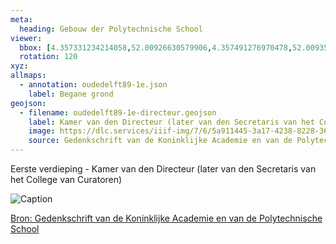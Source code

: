 ```yaml
---
meta:
  heading: Gebouw der Polytechnische School
viewer:
  bbox: [4.357331234214058,52.00926630579906,4.357491276970478,52.00935831772131]
  rotation: 120
xyz:
allmaps:
  - annotation: oudedelft89-1e.json
    label: Begane grond
geojson:
  - filename: oudedelft89-1e-directeur.geojson
    label: Kamer van den Directeur (later van den Secretaris van het College van Curatoren)
    image: https://dlc.services/iiif-img/7/6/5a911445-3a17-4238-8228-36d49b1f0ece/1548,361,906,1292/,350/90/default.jpg
    source: Gedenkschrift van de Koninklijke Academie en van de Polytechnische School
---
```

Eerste verdieping - Kamer van den Directeur (later van den Secretaris van het College van Curatoren)

![Caption](https://dlc.services/iiif-img/7/6/5a911445-3a17-4238-8228-36d49b1f0ece/1548,361,906,1292/,350/90/default.jpg
)

[Bron: Gedenkschrift van de Koninklijke Academie en van de Polytechnische School ](https://dlc.services/iiif-resource/7/string1string2string3/txf18197)

